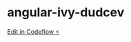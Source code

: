 # angular-ivy-dudcev

[Edit in Codeflow ⚡️](https://stackblitz.com/~/github.com/pcoronadof/angular-ivy-dudcev)